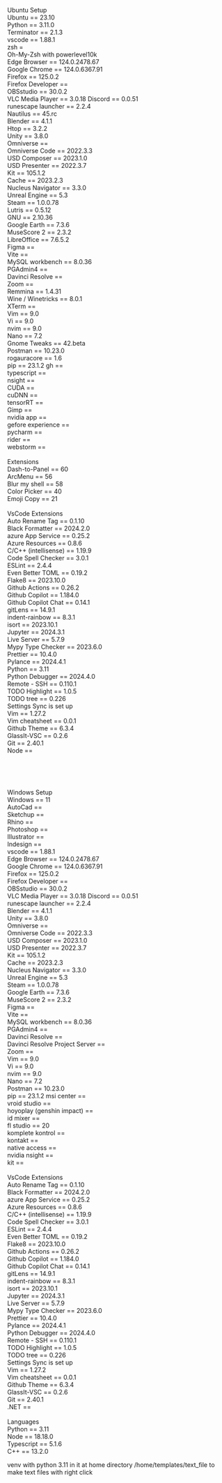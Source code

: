 Ubuntu Setup <br>
Ubuntu == 23.10 <br>
Python == 3.11.0 <br>
Terminator == 2.1.3 <br>
vscode == 1.88.1 <br>
zsh = <br>
Oh-My-Zsh with powerlevel10k <br>
Edge Browser == 124.0.2478.67 <br>
Google Chrome == 124.0.6367.91 <br>
Firefox == 125.0.2 <br>
Firefox Developer == <br>
OBSstudio == 30.0.2 <br>
VLC Media Player == 3.0.18
Discord == 0.0.51 <br>
runescape launcher == 2.2.4 <br>
Nautilus == 45.rc <br>
Blender == 4.1.1 <br>
Htop == 3.2.2 <br>
Unity == 3.8.0 <br>
Omniverse == <br>
Omniverse Code == 2022.3.3 <br>
USD Composer == 2023.1.0 <br>
USD Presenter == 2022.3.7 <br>
Kit == 105.1.2 <br>
Cache == 2023.2.3 <br>
Nucleus Navigator == 3.3.0 <br>
Unreal Engine == 5.3 <br>
Steam == 1.0.0.78 <br>
Lutris == 0.5.12 <br>
GNU == 2.10.36 <br>
Google Earth == 7.3.6 <br>
MuseScore 2 == 2.3.2 <br>
LibreOffice == 7.6.5.2 <br>
Figma == <br>
Vite == <br>
MySQL workbench == 8.0.36 <br>
PGAdmin4 == <br>
Davinci Resolve == <br>
Zoom == <br>
Remmina == 1.4.31 <br>
Wine / Winetricks == 8.0.1 <br>
XTerm == <br>
Vim == 9.0 <br>
Vi == 9.0 <br>
nvim == 9.0 <br>
Nano == 7.2 <br>
Gnome Tweaks == 42.beta <br>
Postman == 10.23.0<br>
rogauracore == 1.6 <br>
pip == 23.1.2
gh == <br>
typescript == <br>
nsight == <br>
CUDA == <br>
cuDNN == <br>
tensorRT == <br>
Gimp == <br>
nvidia app == <br>
gefore experience == <br>
pycharm == <br>
rider == <br>
webstorm == <br>
<br>
Extensions <br>
Dash-to-Panel == 60 <br>
ArcMenu == 56 <br>
Blur my shell == 58 <br>
Color Picker == 40 <br>
Emoji Copy == 21 <br>
<br>
VsCode Extensions <br>
Auto Rename Tag == 0.1.10 <br>
Black Formatter == 2024.2.0 <br>
azure App Service == 0.25.2 <br>
Azure Resources == 0.8.6 <br>
C/C++ (intellisense) == 1.19.9 <br>
Code Spell Checker == 3.0.1 <br>
ESLint == 2.4.4 <br>
Even Better TOML == 0.19.2 <br>
Flake8 == 2023.10.0 <br>
Github Actions == 0.26.2 <br>
Github Copilot == 1.184.0 <br>
Github Copilot Chat == 0.14.1 <br>
gitLens == 14.9.1 <br>
indent-rainbow == 8.3.1 <br>
isort == 2023.10.1 <br>
Jupyter == 2024.3.1 <br>
Live Server == 5.7.9 <br>
Mypy Type Checker == 2023.6.0 <br>
Prettier == 10.4.0 <br>
Pylance == 2024.4.1 <br>
Python == 3.11 <br>
Python Debugger == 2024.4.0 <br>
Remote - SSH == 0.110.1 <br>
TODO Highlight == 1.0.5 <br>
TODO tree == 0.226 <br>
Settings Sync is set up <br>
Vim == 1.27.2 <br>
Vim cheatsheet == 0.0.1 <br>
Github Theme == 6.3.4 <br>
GlassIt-VSC == 0.2.6 <br>
Git == 2.40.1 <br>
Node == <br>

<br>
<br>
<br>

Windows Setup <br>
Windows == 11 <br>
AutoCad == <br>
Sketchup == <br>
Rhino == <br>
Photoshop == <br>
Illustrator == <br>
Indesign == <br>
vscode == 1.88.1 <br>
Edge Browser == 124.0.2478.67 <br>
Google Chrome == 124.0.6367.91 <br>
Firefox == 125.0.2 <br>
Firefox Developer == <br>
OBSstudio == 30.0.2 <br>
VLC Media Player == 3.0.18
Discord == 0.0.51 <br>
runescape launcher == 2.2.4 <br>
Blender == 4.1.1 <br>
Unity == 3.8.0 <br>
Omniverse == <br>
Omniverse Code == 2022.3.3 <br>
USD Composer == 2023.1.0 <br>
USD Presenter == 2022.3.7 <br>
Kit == 105.1.2 <br>
Cache == 2023.2.3 <br>
Nucleus Navigator == 3.3.0 <br>
Unreal Engine == 5.3 <br>
Steam == 1.0.0.78 <br>
Google Earth == 7.3.6 <br>
MuseScore 2 == 2.3.2 <br>
Figma == <br>
Vite == <br>
MySQL workbench == 8.0.36 <br>
PGAdmin4 == <br>
Davinci Resolve == <br>
Davinci Resolve Project Server == <br>
Zoom == <br>
Vim == 9.0 <br>
Vi == 9.0 <br>
nvim == 9.0 <br>
Nano == 7.2 <br>
Postman == 10.23.0<br>
pip == 23.1.2
msi center == <br>
vroid studio == <br>
hoyoplay (genshin impact) == <br>
id mixer == <br>
fl studio == 20 <br>
komplete kontrol == <br>
kontakt == <br>
native access == <br>
nvidia nsight == <br>
kit == <br>
<br>
VsCode Extensions <br>
Auto Rename Tag == 0.1.10 <br>
Black Formatter == 2024.2.0 <br>
azure App Service == 0.25.2 <br>
Azure Resources == 0.8.6 <br>
C/C++ (intellisense) == 1.19.9 <br>
Code Spell Checker == 3.0.1 <br>
ESLint == 2.4.4 <br>
Even Better TOML == 0.19.2 <br>
Flake8 == 2023.10.0 <br>
Github Actions == 0.26.2 <br>
Github Copilot == 1.184.0 <br>
Github Copilot Chat == 0.14.1 <br>
gitLens == 14.9.1 <br>
indent-rainbow == 8.3.1 <br>
isort == 2023.10.1 <br>
Jupyter == 2024.3.1 <br>
Live Server == 5.7.9 <br>
Mypy Type Checker == 2023.6.0 <br>
Prettier == 10.4.0 <br>
Pylance == 2024.4.1 <br>
Python Debugger == 2024.4.0 <br>
Remote - SSH == 0.110.1 <br>
TODO Highlight == 1.0.5 <br>
TODO tree == 0.226 <br>
Settings Sync is set up <br>
Vim == 1.27.2 <br>
Vim cheatsheet == 0.0.1 <br>
Github Theme == 6.3.4 <br>
GlassIt-VSC == 0.2.6 <br>
Git == 2.40.1 <br>
.NET == <br>
<br>
Languages <br>
Python == 3.11 <br>
Node == 18.18.0 <br>
Typescript == 5.1.6 <br>
C++ == 13.2.0 <br>

venv with python 3.11 in it at home directory
/home/templates/text_file to make text files with right click
